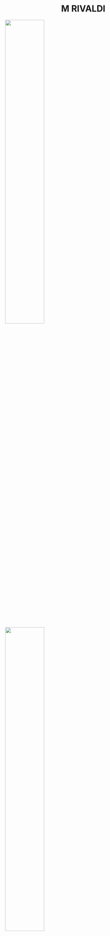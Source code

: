 <h1 align="center">M RIVALDI</h1> 
<img src="https://github.com/bluezec/BlueZec/blob/main/KaPJ.gif" width=50% height=auto>
<img src="https://github.com/bluezec/Picture/blob/main/20210110_220611.png" width=50% height=auto></a>
<h2 align="center">CONTACT WITH ME:</h2>
<h2 align="center"href="https://wa.me/6285213021932" target="blank"><img align="center" src="https://cdn.jsdelivr.net/npm/simple-icons@1.9.11/icons/whatsapp.svg" alt="M RIVALDI" height="30" width="50" /h2>
<b align="centerhttps://fb.com/thereal.bluezec" target="blank"><img align="center" src="https://cdn.jsdelivr.net/npm/simple-icons@3.0.1/icons/facebook.svg" alt="Blue-Zec" height="30" width="50" /b>
</p>
